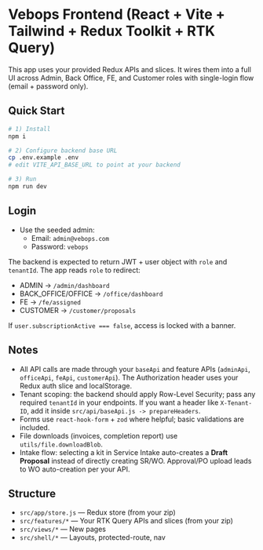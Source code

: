 
# Vebops Frontend (React + Vite + Tailwind + Redux Toolkit + RTK Query)

This app uses your provided Redux APIs and slices. It wires them into a full UI across Admin, Back Office, FE, and Customer roles with single-login flow (email + password only).

## Quick Start

```bash
# 1) Install
npm i

# 2) Configure backend base URL
cp .env.example .env
# edit VITE_API_BASE_URL to point at your backend

# 3) Run
npm run dev
```

## Login

- Use the seeded admin:
  - Email: `admin@vebops.com`
  - Password: `vebops`

The backend is expected to return JWT + user object with `role` and `tenantId`. The app reads `role` to redirect:

- ADMIN → `/admin/dashboard`
- BACK_OFFICE/OFFICE → `/office/dashboard`
- FE → `/fe/assigned`
- CUSTOMER → `/customer/proposals`

If `user.subscriptionActive === false`, access is locked with a banner.

## Notes

- All API calls are made through your `baseApi` and feature APIs (`adminApi`, `officeApi`, `feApi`, `customerApi`). The Authorization header uses your Redux auth slice and localStorage.
- Tenant scoping: the backend should apply Row-Level Security; pass any required `tenantId` in your endpoints. If you want a header like `X-Tenant-ID`, add it inside `src/api/baseApi.js -> prepareHeaders`.
- Forms use `react-hook-form` + `zod` where helpful; basic validations are included.
- File downloads (invoices, completion report) use `utils/file.downloadBlob`.
- Intake flow: selecting a kit in Service Intake auto-creates a **Draft Proposal** instead of directly creating SR/WO. Approval/PO upload leads to WO auto-creation per your API.

## Structure
- `src/app/store.js` — Redux store (from your zip)
- `src/features/*` — Your RTK Query APIs and slices (from your zip)
- `src/views/*` — New pages
- `src/shell/*` — Layouts, protected-route, nav

